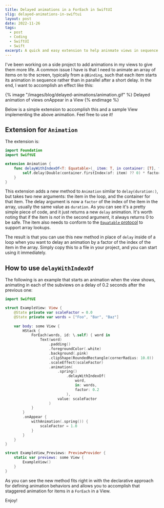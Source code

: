 ```yaml
---
title: Delayed animations in a ForEach in SwiftUI
slig: delayed-animations-in-swiftui
layout: post
date: 2022-11-26
tags:
  - post
  - Coding
  - SwiftUI
  - Swift
excerpt: A quick and easy extension to help aninmate views in sequence in SwiftUI projects.
---
```


I've been working on a side project to add animations in my views to give them more life. A common issue I have is that I need to animate an array of items on to the screen, typically from a `@Binding`, such that each item starts its animation in sequence rather than in parallel after a short delay. In the end, I want to accomplish an effect like this:

{% image "/images/blog/delayed-animations/animation.gif" %}
  Delayed animation of views onAppear in a View
{% endimage %}

Below is a simple extension to accomplish this and a sample View implementing the above animation. Feel free to use it!

## Extension for `Animation`

The extension is:

```swift
import Foundation
import SwiftUI

extension Animation {
    func delayWithIndexOf<T: Equatable>(_ item: T, in container: [T], factor: Double) -> Animation {
        self.delay(Double(container.firstIndex(of: item) ?? 0) * factor)
    }
}
```

This extension adds a new method to `Animation` similar to `delay(duration:)`, but takes two new arguments: the item in the loop, and the container for that item. The delay argument is now a `factor` of the index of the item in the array, usually the same value as `duration`. As you can see it's a pretty simple piece of code, and it just returns a new `delay` animation. It's worth noting that if the item is *not* in the second argument, it always returns 0 to be safe. The item also needs to conform to the [`Equatable` protocol](https://developer.apple.com/documentation/swift/equatable) to support array lookups.

The result is that you can use this new method in place of `delay` inside of a loop when you want to delay an animation by a factor of the index of the item in the array. Simply copy this to a file in your project, and you can start using it immediately.

## How to use `delayWithIndexOf`

The following is an example that starts an animation when the view shows, animating in each of the subviews on a delay of 0.2 seconds after the previous one:

```swift
import SwiftUI

struct ExampleView: View {
    @State private var scaleFactor = 0.0
    @State private var words = ["Foo", "Bar", "Baz"]
    
    var body: some View {
        HStack {
            ForEach(words, id: \.self) { word in
                Text(word)
                    .padding()
                    .foregroundColor(.white)
                    .background(.pink)
                    .clipShape(RoundedRectangle(cornerRadius: 10.0))
                    .scaleEffect(scaleFactor)
                    .animation(
                        .spring()
                            .delayWithIndexOf(
                                word,
                                in: words,
                                factor: 0.2
                            ),
                        value: scaleFactor
                    )
            }
        }
        .onAppear {
            withAnimation(.spring()) {
                scaleFactor = 1.0
            }
        }
    }
}

struct ExampleView_Previews: PreviewProvider {
    static var previews: some View {
        ExampleView()
    }
}
```

As you can see the new method fits right in with the declarative approach for defining animation behaviors and allows you to accomplish that staggered animation for items in a `ForEach` in a View.

Enjoy!
